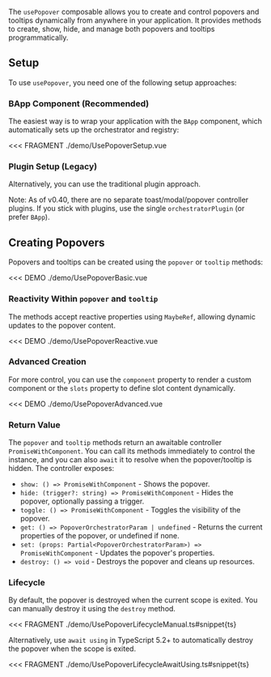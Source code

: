 <ComposableHeader path="usePopover/index.ts" title="usePopover" />

<div class="lead mb-5">

The `usePopover` composable allows you to create and control popovers and tooltips dynamically from anywhere in your application. It provides methods to create, show, hide, and manage both popovers and tooltips programmatically.

</div>

## Setup

To use `usePopover`, you need one of the following setup approaches:

### BApp Component (Recommended)

The easiest way is to wrap your application with the `BApp` component, which automatically sets up the orchestrator and registry:

<<< FRAGMENT ./demo/UsePopoverSetup.vue

### Plugin Setup (Legacy)

Alternatively, you can use the traditional plugin approach.

Note: As of v0.40, there are no separate toast/modal/popover controller plugins. If you stick with plugins, use the single `orchestratorPlugin` (or prefer `BApp`).

<UsePluginAlert />

## Creating Popovers

Popovers and tooltips can be created using the `popover` or `tooltip` methods:

<<< DEMO ./demo/UsePopoverBasic.vue

### Reactivity Within `popover` and `tooltip`

The methods accept reactive properties using `MaybeRef`, allowing dynamic updates to the popover content.

<<< DEMO ./demo/UsePopoverReactive.vue

### Advanced Creation

For more control, you can use the `component` property to render a custom component or the `slots` property to define slot content dynamically.

<<< DEMO ./demo/UsePopoverAdvanced.vue

### Return Value

The `popover` and `tooltip` methods return an awaitable controller `PromiseWithComponent`. You can call its methods immediately to control the instance, and you can also `await` it to resolve when the popover/tooltip is hidden. The controller exposes:

- `show: () => PromiseWithComponent` - Shows the popover.
- `hide: (trigger?: string) => PromiseWithComponent` - Hides the popover, optionally passing a trigger.
- `toggle: () => PromiseWithComponent` - Toggles the visibility of the popover.
- `get: () => PopoverOrchestratorParam | undefined` - Returns the current properties of the popover, or undefined if none.
- `set: (props: Partial<PopoverOrchestratorParam>) => PromiseWithComponent` - Updates the popover's properties.
- `destroy: () => void` - Destroys the popover and cleans up resources.

### Lifecycle

By default, the popover is destroyed when the current scope is exited. You can manually destroy it using the `destroy` method.

<<< FRAGMENT ./demo/UsePopoverLifecycleManual.ts#snippet{ts}

Alternatively, use `await using` in TypeScript 5.2+ to automatically destroy the popover when the scope is exited.

<<< FRAGMENT ./demo/UsePopoverLifecycleAwaitUsing.ts#snippet{ts}

<script setup lang="ts">
import UsePluginAlert from '../../components/UsePluginAlert.vue'
import ComposableHeader from './ComposableHeader.vue'
</script>
